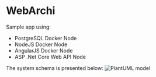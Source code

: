 # WebArchi

Sample app using:

- PostgreSQL Docker Node
- NodeJS Docker Node
- AngularJS Docker Node
- ASP .Net Core Web API Node 

The system schema is presented below:
![PlantUML model](http://www.plantuml.com/plantuml/png/3Skx3G8n303GLM21kATZ2aha2zRPKUn4_WYnFLUzwjt5-gmFbSyRP-vu03X-sod9TLIGzsL9bgql1JGCcenZu11uqV7qpWAAaUGGlmjzRwUu0gOiQxjq_W40)
